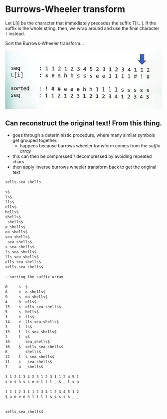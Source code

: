 # Burrows-Wheeler transform

Let $L[i]$ be the character that immediately precedes the suffix $T[i...]$. If the suffix is the whole string, then, we wrap around and use the final character `!` instead.

Sort the Burrows-Wheeler transform...

![image](./screenshot_2019-11-10_17-04-43_004207443.png)

## Can reconstruct the original text! From this thing.

- goes through a deterministic procedure, where many similar symbols get grouped together.
  - happens because burrows wheeler transform comes from the *suffix array*
- this can then be compressed / decompressed by avoiding repeated chars
- then apply inverse burrows wheeler transform back to get the original text



```
sells_sea_shells

s$
ls$
lls$
ells$
hells$
shells$
_shells$
a_shells$
ea_shells$
sea_shells$
_sea_shells$
s_sea_shells$
ls_sea_shells$
lls_sea_shells$
ells_sea_shells$
sells_sea_shells$

- sorting the suffix array

0     s  $
8     e  a_shells$
9     s  ea_shells$
4     h  ells$
15    s  ells_sea_shells$
5     s  hells$
3     e  lls$
14    e  lls_sea_shells$
2     l  ls$
13    l  ls_sea_shells$
1     l  s$
10    _  sea_shells$
16    $  sells_sea_shells$
6     _  shells$
12    l  s_sea_shells$
11    s  _sea_shells$
7     a  _shells$

1 1 2 1 3 4 2 3 1 2 3 1 1 2 4 5 1
s e s h s s e e l l l _ $ _ l s a

1 1 1 2 3 1 1 2 3 4 1 2 3 4 5 1 2
$ a e e e h l l l l s s s s s _ _


sells_sea_shells$

```


